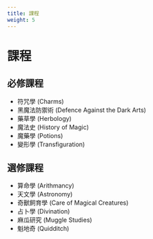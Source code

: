 ```yaml
---
title: 課程
weight: 5
---
```


# 課程

## 必修課程
* 符咒學 (Charms) 
* 黑魔法防禦術 (Defence Against the Dark Arts) 
* 藥草學 (Herbology) 
* 魔法史 (History of Magic) 
* 魔藥學 (Potions) 
* 變形學 (Transfiguration)


## 選修課程
* 算命學 (Arithmancy) 
* 天文學 (Astronomy)
* 奇獸飼育學 (Care of Magical Creatures) 
* 占卜學 (Divination) 
* 麻瓜研究 (Muggle Studies) 
* 魁地奇 (Quidditch)


